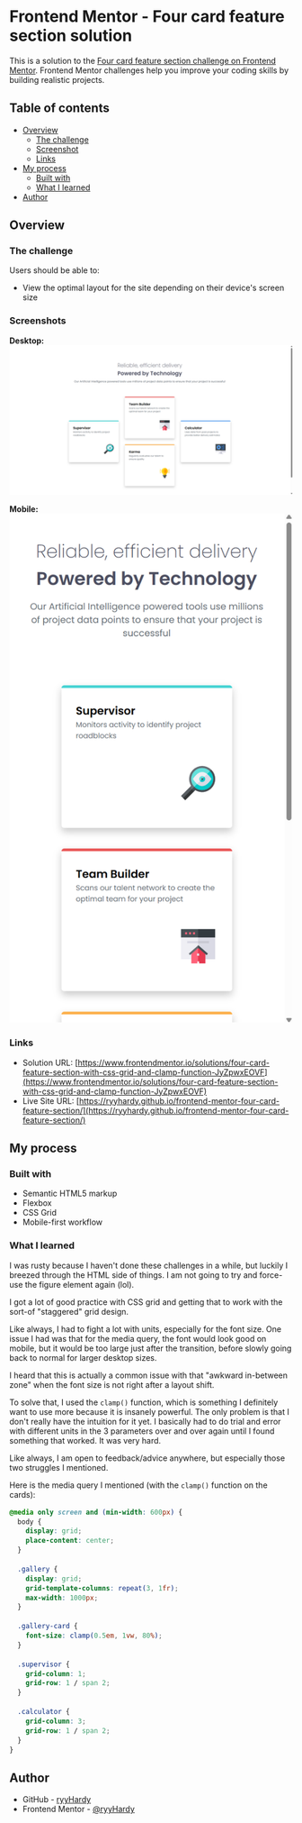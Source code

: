 # Frontend Mentor - Four card feature section solution

This is a solution to the [Four card feature section challenge on Frontend Mentor](https://www.frontendmentor.io/challenges/four-card-feature-section-weK1eFYK). Frontend Mentor challenges help you improve your coding skills by building realistic projects.

## Table of contents

- [Overview](#overview)
  - [The challenge](#the-challenge)
  - [Screenshot](#screenshot)
  - [Links](#links)
- [My process](#my-process)
  - [Built with](#built-with)
  - [What I learned](#what-i-learned)
- [Author](#author)

## Overview

### The challenge

Users should be able to:

- View the optimal layout for the site depending on their device's screen size

### Screenshots

**Desktop:**
![](./images/screenshot-desktop.png)

**Mobile:**
![](./images/screenshot-mobile.png)

### Links

- Solution URL: [https://www.frontendmentor.io/solutions/four-card-feature-section-with-css-grid-and-clamp-function-JyZpwxEOVF](https://www.frontendmentor.io/solutions/four-card-feature-section-with-css-grid-and-clamp-function-JyZpwxEOVF)
- Live Site URL: [https://ryyhardy.github.io/frontend-mentor-four-card-feature-section/](https://ryyhardy.github.io/frontend-mentor-four-card-feature-section/)

## My process

### Built with

- Semantic HTML5 markup
- Flexbox
- CSS Grid
- Mobile-first workflow

### What I learned

I was rusty because I haven't done these challenges in a while, but luckily I breezed through the HTML side of things. I am not going to try and force-use the figure element again (lol).

I got a lot of good practice with CSS grid and getting that to work with the sort-of
"staggered" grid design.

Like always, I had to fight a lot with units, especially for the font size. One issue
I had was that for the media query, the font would look good on mobile, but it would be too large just after the transition, before slowly going back to normal for larger desktop sizes.

I heard that this is actually a common issue with that "awkward in-between zone" when the font size is not right after a layout shift.

To solve that, I used the `clamp()` function, which is something I definitely want to use more because it is insanely powerful. The only problem is that I don't really have the intuition for it yet. I basically had to do trial and error with different units in the 3 parameters over and over again until I found something that worked. It was very hard.

Like always, I am open to feedback/advice anywhere, but especially those two struggles I mentioned.

Here is the media query I mentioned (with the `clamp()` function on the cards):

```css
@media only screen and (min-width: 600px) {
  body {
    display: grid;
    place-content: center;
  }

  .gallery {
    display: grid;
    grid-template-columns: repeat(3, 1fr);
    max-width: 1000px;
  }

  .gallery-card {
    font-size: clamp(0.5em, 1vw, 80%);
  }

  .supervisor {
    grid-column: 1;
    grid-row: 1 / span 2;
  }

  .calculator {
    grid-column: 3;
    grid-row: 1 / span 2;
  }
}
```

## Author

- GitHub - [ryyHardy](https://github.com/ryyHardy)
- Frontend Mentor - [@ryyHardy](https://www.frontendmentor.io/profile/ryyHardy)

